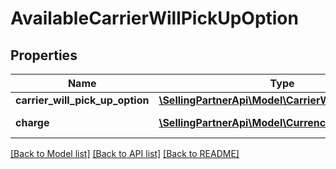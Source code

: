 # AvailableCarrierWillPickUpOption

## Properties
Name | Type | Description | Notes
------------ | ------------- | ------------- | -------------
**carrier_will_pick_up_option** | [**\SellingPartnerApi\Model\CarrierWillPickUpOption**](CarrierWillPickUpOption.md) |  | 
**charge** | [**\SellingPartnerApi\Model\CurrencyAmount**](CurrencyAmount.md) | The fee charged. | 

[[Back to Model list]](../README.md#documentation-for-models) [[Back to API list]](../README.md#documentation-for-api-endpoints) [[Back to README]](../README.md)


